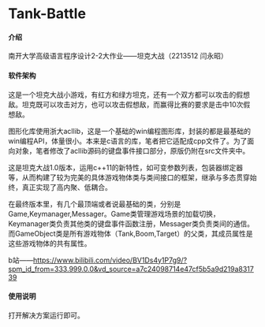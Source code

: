 # Tank-Battle

#### 介绍
南开大学高级语言程序设计2-2大作业——坦克大战（2213512 闫永昭）

#### 软件架构
这是一个坦克大战小游戏，有红方和绿方坦克，还有一个双方都可以攻击的假想敌。坦克既可以攻击对方，也可以攻击假想敌，而赢得比赛的要求是击中10次假想敌。  

图形化库使用浙大acllib，这是一个基础的win编程图形库，封装的都是最基础的win编程API，体量很小。本来是c语言的库，笔者把它适配成cpp文件了。为了面向对象，笔者修改了acllib源码的键盘事件接口部分，原版仍附在src文件夹中。  

这是坦克大战1.0版本，运用c++11的新特性，如可变参数列表，包装器绑定器等，从而构建了较为完美的具体游戏物体类与类间接口的框架，继承与多态贯穿始终，真正实现了高内聚、低耦合。  

在最终版本里，有几个最顶端或者说最基础的类，分别是Game,Keymanager,Messager。Game类管理游戏场景的加载切换，Keymanager类负责其他类的键盘事件函数注册，Messager类负责类间的通信。而GameObject类是所有游戏物体（Tank,Boom,Target）的父类，其成员属性是这些游戏物体的共有属性。  

b站——https://www.bilibili.com/video/BV1Ds4y1P7g9/?spm_id_from=333.999.0.0&vd_source=a7c24098714e47cf5b5a9d219a831739

#### 使用说明

打开解决方案运行即可。
